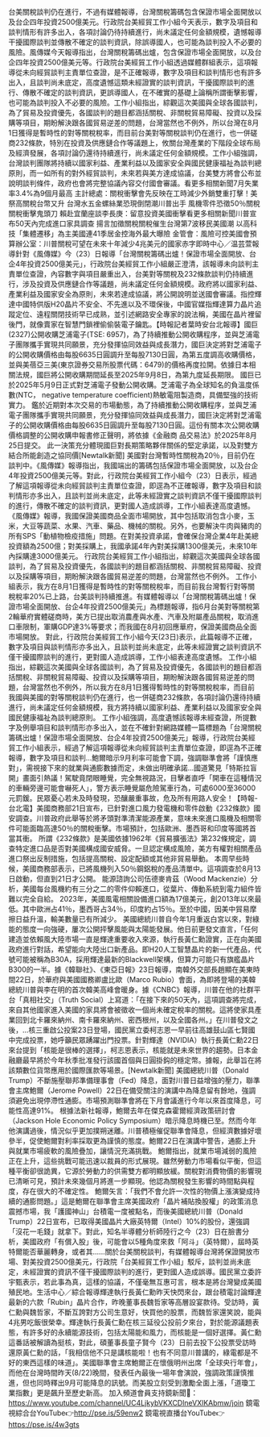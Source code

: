 台美關稅談判仍在進行，不過有媒體報導，台灣關稅籌碼包含保證市場全面開放以及台企四年投資2500億美元。行政院台美經貿工作小組今天表示，數字及項目和談判情形有許多出入，各項討論仍待持續進行，尚未議定任何金額規模，遺憾報導干擾國際談判並傳散不確定的談判資訊，除誤導國人，也可能為談判投入不必要的風險。風傳媒今天報導指出，台灣關稅籌碼出爐，包含保證市場全面開放，以及台企四年投資2500億美元等。行政院台美經貿工作小組透過媒體群組表示，這項報導從未向經貿談判主責單位查證，是不正確報導，數字及項目和談判情形也有許多出入，且談判尚未底定，高度遺憾這類未經證實的談判資訊，干擾國際談判的進行、傳散不確定的談判資訊，更誤導國人，在不確實的基礎上論稱所謂衝擊影響，也可能為談判投入不必要的風險。工作小組指出，綜觀這次美國與全球各國談判，為了貿易及投資優先，各國談判的題目都涵括關稅、非關稅貿易障礙、投資以及採購等項目，期盼解決跟各國貿易逆差的問題，台灣當然也不例外，所以台灣在8月1日獲得是暫時性的對等關稅稅率，而目前台美對等關稅談判仍在進行，也一併磋商232條款，特別在投資及供應鏈合作等議題上，攸關台灣產業的下階段全球布局及經濟發展，各項討論仍還待持續進行，尚未議定任何金額規模。工作小組強調，台灣談判團隊將持續以國家利益、產業利益以及國家安全與國民健康福祉為談判總原則，而一如所有的對外經貿談判，未來若與美方達成協議，台美雙方將會公布並說明談判條件，政府也會將完整協議內容交付國會審議。看更多相關新聞7月失業率3.4%為9個月最高 主計總處：關稅衝擊會先反映在工時減少外銷雙重打擊！美祭高關稅台幣又升 台灣水五金螺絲業恐現倒閉潮川普出手 風機零件恐徵50％關稅關稅衝擊鬼頭刀 賴赴宜蘭座談李長庚：留意投資美國衝擊看更多相關新聞川普宣布50天內完成進口家具調查 揚言加徵關稅關稅催生台灣第7波移民美國潮 以高科技「集體遷移」為主美國連41季居金控海外最大曝險 金管會：風險可控美國會預算辦公室：川普關稅可望在未來十年減少4兆美元的國家赤字即時中心／温芸萱報導針對《風傳媒》今（23）日報導「台灣關稅籌碼出爐！保證市場全面開放、台企4年投資2500億美元」，行政院台美經貿工作小組嚴正澄清，該報導未向談判主責單位查證，內容數字與項目嚴重出入，台美對等關稅及232條款談判仍持續進行，涉及投資及供應鏈合作等議題，尚未議定任何金額規模。政府將以國家利益、產業利益及國家安全為原則，未來若達成協議，將公開說明並送國會審議。指控輝達中國特供版H20晶片不安全、不先進以及不環保後，中國官媒指輝達算力晶片追蹤定位、遠程關閉技術早已成熟，並引述網路安全專家的說法稱，美國在晶片裡留後門，就像賣家在智慧門鎖裡偷偷裝電子鑰匙。【時報記者葉時安台北報導】國巨(2327)公開收購芝浦電子(TSE: 6957)，為了持續推動公開收購程序，並與芝浦電子團隊攜手實現共同願景，充分發揮協同效益與成長潛力，國巨決定將對芝浦電子的公開收購價格由每股6635日圓調升至每股7130日圓，為第五度調高收購價格，並與美蓓亞三美(東京證券交易所股票代碼：6479)的價格再度拉開。依據日本相關法規，國巨將公開收購期間延長至2025年9月8日，為第九度延長期限。 國巨已於2025年5月9日正式對芝浦電子發動公開收購。芝浦電子為全球知名的負溫度係數(NTC， negative temperature coefficient)熱敏電阻製造商，具備堅強的技術實力。 鑑於近期對本次交易的市場動態，為了持續推動公開收購程序，並與芝浦電子團隊攜手實現共同願景，充分發揮協同效益與成長潛力，國巨決定將對芝浦電子的公開收購價格由每股6635日圓調升至每股7130日圓。這份有關本次公開收購價格調整的公開收購申報書修正聲明，將依據《金融商 品交易法》於2025年8月25日提交。 此一決策充分體現國巨對長期策略夥伴關係的堅定承諾，以及對雙方結合所能創造之協同價[Newtalk新聞] 美國對台灣暫時性關稅為20％，目前仍在談判中。《風傳媒》報導指出，我國端出的籌碼包括保證市場全面開放，以及台企4年投資2500億美元等。對此，行政院台美經貿工作小組今（23）日表示，經過了解這項報導從未向經貿談判主責單位查證，即逕為不正確報導，數字及項目和談判情形亦多出入，且談判並尚未底定，此等未經證實之談判資訊不僅干擾國際談判的進行，傳散不確定的談判資訊，更對國人造成誤導，工作小組表達高度遺憾。 《風傳媒》報導，我國保證美國商品全面市場開放，其中包括取消包含小麥，玉米，大豆等蔬菜、水果、汽車、藥品、機械的關稅。另外，也要解決牛肉與豬肉的所有SPS「動植物檢疫措施」問題。在對美投資承諾，會確保台灣企業4年赴美總投資額為2500億；對美採購上，我國承諾4年內對美採購1300億美元，未來10年內採購達3000億美元。 行政院台美經貿工作小組指出，綜觀這次美國與全球各國談判，為了貿易及投資優先，各國談判的題目都涵括關稅、非關稅貿易障礙、投資以及採購等項目，期盼解決跟各國貿易逆差的問題，台灣當然也不例外。 工作小組表示，我方在8月1日獲得是暫時性的對等關稅稅率，而目前我台灣暫行對等關稅稅率20%已上路，台美談判持續推進。有媒體報導以「台灣關稅籌碼出爐！保證市場全面開放、台企4年投資2500億美元」為標題報導，指6月台美對等關稅第2輪華府實體磋商時，美方已提出取消農產與水產、汽車及附屬產品關稅，取消進口車限制，軍購GDP達3%等要求；而我國在8月初回應華府，保證美國商品全面市場開放。 對此，行政院台美經貿工作小組今天(23日)表示，此篇報導不正確，數字及項目與談判情形亦多出入，且談判並尚未底定，此等未經證實之談判資訊不僅干擾國際談判的進行，更對國人造成誤導，工作小組表達高度遺憾。 工作小組指出，綜觀這次美國與全球各國談判，為了貿易及投資優先，各國談判的題目都涵括關稅、非關稅貿易障礙、投資以及採購等項目，期盼解決跟各國貿易逆差的問題，台灣當然也不例外，所以我方在8月1日獲得暫時性的對等關稅稅率，而目前我國與美國的對等關稅談判仍在進行，也一併磋商232條款，各項討論仍還待持續進行，尚未議定任何金額規模，我方將持續以國家利益、產業利益以及國家安全與國民健康福祉為談判總原則。 工作小組強調，高度遺憾該報導未經查證，所提數字及例舉項目和談判情形亦多出入，並在不確針對網路媒體一篇標題為「台灣關稅籌碼出爐！保證市場全面開放、台企4年投資2500億美元」報導，行政院台美經貿工作小組表示，經過了解這項報導從未向經貿談判主責單位查證，即逕為不正確報導，數字及項目和談判...鮑爾暗示9月利率可能會下調，強調聯準會將「謹慎應對」，需視接下來的就業與通膨數據而定，未做出明確承諾...國道驚見「特斯拉盲開」畫面引熱議！駕駛竟閉眼睡覺，完全無視路況，目擊者直呼「開車在這種情況的車輛旁邊可能會嚇死人」，警方表示睡覺屬危險駕車行為，可處6000至36000元罰鍰。民眾憂心若未及時發現，恐釀嚴重事故，危及所有用路人安全！【時報-台北電】美國商務部21日宣布，已針對進口風力發電機和零件啟動《232條款》國安調查。川普政府此舉等於將矛頭對準清潔能源產業，意味未來進口風機及相關零件可能面臨高達50％的關稅衝擊。市場預計，包括歐洲、墨西哥和印度等國將首當其衝。 所謂《232條款》是美國依據1962年《貿易擴張法》第232條規定，調查特定進口品是否對美國構成國安威脅。一旦認定構成風險，美方有權對相關產品進口祭出反制措施，包括提高關稅、設定配額或其他非貿易舉動。 本周早些時候，美國商務部表示，已將風機列入50％鋼鋁稅的產品清單中。這項調查於8月13日啟動，但直到21日才公開。 能源諮詢公司伍德麥肯茲（Wood Mackenzie）分析，美國每台風機約有三分之二的零件仰賴進口，從葉片、傳動系統到電力組件皆難以完全自給。 2023年，美國風電相關設備進口額為17億美元，創2013年以來最低。其中歐洲占41％，墨西哥占34％，印度約占15％。至於中國，因美中貿易摩擦日益升溫，輸美數量已有所減少。 美國總統川普自今年1月重返白宮以來，對綠能的態度一向強硬，屢次公開抨擊風能與太陽能發展。他日前更發文直言，「任何建造並依賴風大陸市場一直是輝達重要收入來源，執行長黃仁勳證實，正在向美國政府進行對話，希望能向大陸出口新產品。即H20人工智慧晶片的新一代產品，代號可能被稱為B30A，採用輝達最新的Blackwell架構，但算力可能只有旗艦晶片B300的一半。據《韓聯社》、《東亞日報》23日報導，南韓外交部長趙顯在美東時間22日，於華府與美國國務卿盧比歐（Marco Rubio）會面，為即將登場的美韓總統川普與李在明的首次韓美高峰會暖身。據《CNBC》報導，川普在他的社群平台「真相社交」（Truth Social）上寫道：「在接下來的50天內，這項調查將完成，來自其他國家進入美國的家具將會被徵收一個尚未確定稅率的關稅。這將使家具產業回到北卡羅來納州、南卡羅來納州、密西根州，以及全國各州。」在川普發文之後，...核三重啟公投案23日登場，國民黨立委柯志恩一早前往高雄鼓山區七賢國中完成投票，她呼籲民眾踴躍出門投票。針對輝達（NVIDIA）執行長黃仁勳22日來台提到「核能是很棒的選擇」，柯志恩表示，核能就是未來世界的趨勢。日本金融廳最早將於今年秋季批准發行該國首個與日圓掛鈎的穩定幣。據報，此舉旨在將該類數位貨幣應用於國際匯款等場景。[Newtalk新聞] 美國總統川普（Donald Trump）不斷施壓聯邦準備理事會（Fed）降息，面對川普日益增強的壓力，聯準會主席鮑爾（Jerome Powell）22日在備受關注的演講中為降息留有餘地，強調須避免出現停滯性通膨。市場預測聯準會將在下月會議進行今年以來首度降息，可能性高達91%。 根據法新社報導，鮑爾去年在傑克森霍爾經濟政策研討會（Jackson Hole Economic Policy Symposium）暗示降息時機已至。然而今年他演講過後，情況似乎更加撲朔迷離。川普積極催促聯準會降息，但經濟數據好壞參半，促使鮑爾對利率採取更為謹慎的態度。鮑爾22日在演講中警告，通膨上升與就業市場疲軟的風險疊加，讓情況充滿挑戰。 鮑爾指出，就業市場減弱的風險正在上升，這些挑戰可能迅速以裁員的形式展現。雖然勞動力市場看似平衡，但這種平衡卻很詭異，它源於勞動力的供需雙方都明顯放緩。關稅對消費物價的影響現已清晰可見，預計未來幾個月將進一步顯現。他認為關稅發生影響的時間點與程度，存在很大的不確定性。 鮑爾矢言：「我們不會允許一次性的物價上漲演變成持續的通膨問題。」這是鮑爾在聯準會主席美國政府「晶片補貼換股權」的政策消息震撼市場，我「護國神山」台積電一度被點名，而後美國總統川普（Donald Trump）22日宣布，已取得美國晶片大廠英特爾（Intel）10%的股份，還強調「沒花一毛錢」就拿下。對此，知名半導體分析師陸行之今（23）日在臉書分析，美國政府「有償入股」後，可能會以5種角度來救「阿斗」（英特爾），屆時英特爾能否華麗轉身，或者其......關於台美關稅談判，有媒體報導台灣將保證開放市場、對美投資2500億美元，行政院「台美經貿工作小組」駁斥，談判並尚未底定，未經證實的資訊不僅干擾國際談判的進行，更對國人造成誤導。國民黨立委許宇甄表示，若此事為真，這樣的協議，不僅毫無互惠可言，根本是將台灣變成美國殖民地。生活中心／綜合報導輝達執行長黃仁勳昨天快閃來台，跟台積電討論輝達最新的六款「Rubin」晶片合作，昨晚董事長魏哲家等高層設宴款待。受訪時，黃仁勳與魏哲家，不斷互誇對方公司生意好，快買他的股票，而魏哲家還笑說，能與4兆男吃飯很榮幸。輝達執行長黃仁勳在核三延役公投前夕來台，對於能源議題表態，有許多好的永續能源技術，包括太陽能和風力，而核能是一個好選擇。黃仁勳這番話被解讀為挺核，對此，碩董事長童子賢今（23）日前去投下公投票受訪時還原黃仁勳的話，「我相信他不只是講核能啦！也有不同意川普講的，綠電都是不好的東西這樣的味道」。美國聯準會主席鮑爾正在懷俄明州出席「全球央行年會」，而他在台灣時間昨天(8/22)晚間，發表任內最後一場年會演說，強調政策謹慎推進，但也同時釋出9月可能降息的訊號。而美股立刻受到激勵全面上漲，「道瓊工業指數」更是飆升至歷史新高。  加入頻道會員支持鏡新聞🩷： https://www.youtube.com/channel/UC4LjkybVKXCDlneVXlKAbmw/join 鏡電視綜合台YouTube👉http://pse.is/59enw2 鏡電視直播台YouTube👉https://pse.is/4w3gts